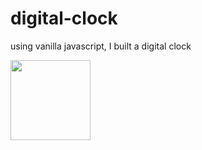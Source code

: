 # digital-clock
using vanilla javascript, I built a digital clock


<img src="C:\Users\ziadm\Desktop\Screenshot 2022-10-25 101221.png" width="128"/>

